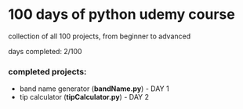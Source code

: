 # 100 days of python udemy course
collection of all 100 projects, from beginner to advanced

days completed: 2/100



### completed projects:
+ band name generator (**bandName.py**) - DAY 1
+ tip calculator (**tipCalculator.py**) - DAY 2
 
